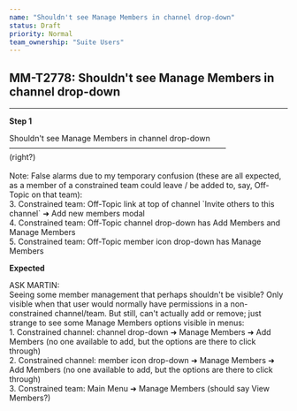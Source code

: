```yaml
---
name: "Shouldn't see Manage Members in channel drop-down"
status: Draft
priority: Normal
team_ownership: "Suite Users"
---
```


## MM-T2778: Shouldn't see Manage Members in channel drop-down

---

**Step 1**

Shouldn't see Manage Members in channel drop-down\
————————————————————————————\
(right?)\
\
Note: False alarms due to my temporary confusion (these are all expected, as a member of a constrained team could leave / be added to, say, Off-Topic on that team):\
3\. Constrained team: Off-Topic link at top of channel \`Invite others to this channel\` ➜ Add new members modal\
4\. Constrained team: Off-Topic channel drop-down has Add Members and Manage Members\
5\. Constrained team: Off-Topic member icon drop-down has Manage Members

**Expected**

ASK MARTIN:\
Seeing some member management that perhaps shouldn't be visible? Only visible when that user would normally have permissions in a non-constrained channel/team. But still, can't actually add or remove; just strange to see some Manage Members options visible in menus:\
1\. Constrained channel: channel drop-down ➜ Manage Members ➜ Add Members (no one available to add, but the options are there to click through)\
2\. Constrained channel: member icon drop-down ➜ Manage Members ➜ Add Members (no one available to add, but the options are there to click through)\
3\. Constrained team: Main Menu ➜ Manage Members (should say View Members?)
